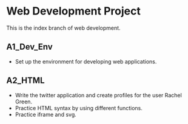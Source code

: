 # Web Development Project

This is the index branch of web development.

## A1_Dev_Env
  - Set up the environment for developing web applications.
## A2_HTML
  - Write the twitter application and create profiles for the user Rachel Green.
  - Practice HTML syntax by using different functions.
  - Practice iframe and svg.
